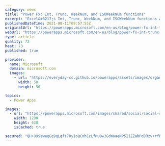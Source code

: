 ```yaml
---
category: news
title: "Power Fx: Int, Trunc, WeekNum, and ISOWeekNum functions"
excerpt: "Excel&#8217;s Int, Trunc, WeekNum, and ISOWeekNum functions are now available for use in Power Fx formulas."
publishedDateTime: 2021-08-11T09:57:55Z
originalUrl: "https://powerapps.microsoft.com/en-us/blog/power-fx-int-trunc-weeknum-and-isoweeknum-functions/"
webUrl: "https://powerapps.microsoft.com/en-us/blog/power-fx-int-trunc-weeknum-and-isoweeknum-functions/"
type: article
quality: 72
heat: 73
published: true

provider:
  name: Microsoft
  domain: microsoft.com
  images:
    - url: "https://everyday-cc.github.io/powerapps/assets/images/organizations/microsoft.com-50x50.jpg"
      width: 50
      height: 50

topics:
  - Power Apps

images:
  - url: "https://powerapps.microsoft.com/images/shared/social/social-share-post-ignite.png"
    width: 1200
    height: 630
    isCached: true

secured: "QH+O99awaqGq9qLqft7RyIoQCnhEzLfMu8w3GdWaaeNP5IiZZabPdDRzv+rfNMpRAW02Xt378tu/VwmPemgQ7/8X21bq47ZOgAnlYsQC1vEJLOKUMz7ptk4FqsdxXKaLHPII9DhUlL8zjIqq8znlI+iqEvE7p3s4Ho7vrxmT5dk/cNhgeym87VCNcc277aGi7848BbZNYMTj/uiXJX1JSbZc+g6s8Dq7zbaIe6fHKKSgTlcdiBztdYYavlgX8DYlmYwJg1zlpSEwLgVAt9jMZnJNaQBd/yskeJdorqTD4t1C47xxkko1BTKpbGOKFxiEBLS3Z1sV6y0Eue0tx42u9Yx+cQKwyxdWP6n9J5jc0xU=;Orr9YZaiqKQaFoIhuqLEiQ=="
---
```


